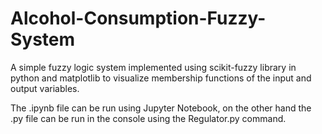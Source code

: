 # Alcohol-Consumption-Fuzzy-System

A simple fuzzy logic system implemented using scikit-fuzzy library in python and matplotlib to visualize membership functions of the input and output variables.

The .ipynb file can be run using Jupyter Notebook, on the other hand the .py file can be run in the console using the Regulator.py command.
